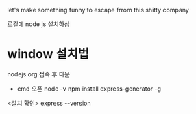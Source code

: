 let's make something funny to escape frrom this shitty company

로컬에 node js 설치하삼
# window 설치법
nodejs.org 접속 후 다운

- cmd 오픈
node -v
npm install express-generator -g

<설치 확인>
express --version
